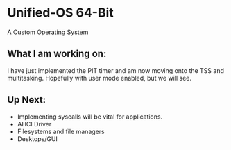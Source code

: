 # Unified-OS 64-Bit
A Custom Operating System

## What I am working on:
I have just implemented the PIT timer and am now moving onto the TSS and multitasking. Hopefully with user mode enabled, but we will see.

## Up Next:
 - Implementing syscalls will be vital for applications.
 - AHCI Driver
 - Filesystems and file managers
 - Desktops/GUI